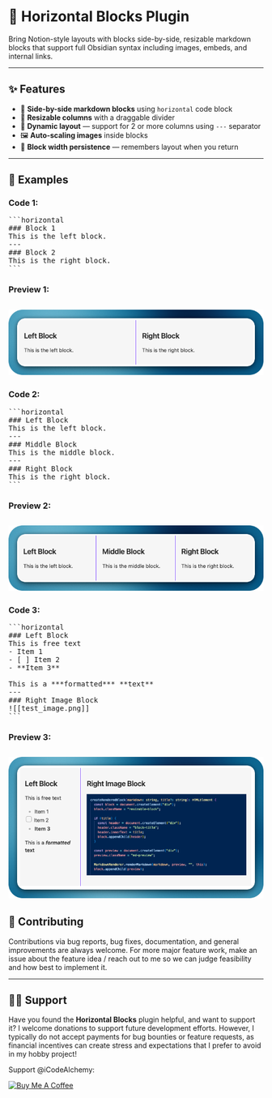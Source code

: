 # 🧱 Horizontal Blocks Plugin

Bring Notion-style layouts with blocks side-by-side, resizable markdown blocks that support full Obsidian syntax including images, embeds, and internal links.

---

## ✨ Features

- 🔲 **Side-by-side markdown blocks** using `horizontal` code block
- 📏 **Resizable columns** with a draggable divider
- 🧠 **Dynamic layout** — support for 2 or more columns using `---` separator
- 🖼️ **Auto-scaling images** inside blocks
- 💾 **Block width persistence** — remembers layout when you return

---

## 🚀 Examples

### Code 1:

<pre>
```horizontal  
### Block 1  
This is the left block.  
---
### Block 2  
This is the right block.  
```
</pre>

### Preview 1:

![img.png](images/preview1.png)
---

### Code 2:
<pre>
```horizontal  
### Left Block  
This is the left block.  
---
### Middle Block  
This is the middle block.
---
### Right Block  
This is the right block.  
```
</pre>

### Preview 2:

![img.png](images/preview2.png)
---
### Code 3:
 <pre>
```horizontal
### Left Block
This is free text
- Item 1
- [ ] Item 2
- **Item 3**

This is a ***formatted*** **text**
---
### Right Image Block
![[test_image.png]]
```
</pre>

### Preview 3:

![img_1.png](images/preview3.png)
---

## 🐞 Contributing

Contributions via bug reports, bug fixes, documentation, and general improvements are always welcome. For more major
feature work, make an issue about the feature idea / reach out to me so we can judge feasibility and how best to
implement it.

---

## 👏🏼 Support

Have you found the **Horizontal Blocks** plugin helpful, and want to support it? I welcome donations to support future development efforts. However, I typically do not accept payments for bug bounties or feature requests, as financial incentives can create stress and expectations that I prefer to avoid in my hobby project!

Support @iCodeAlchemy:

<a href="https://www.buymeacoffee.com/iCodeAlchemy" target="_blank"><img src="https://cdn.buymeacoffee.com/buttons/v2/default-yellow.png" alt="Buy Me A Coffee" style="height: 40px !important;width: 175px !important;" ></a>
